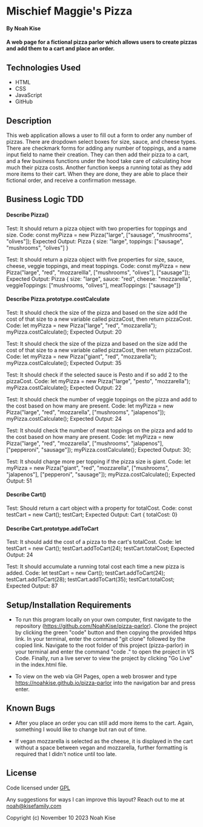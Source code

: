 

# Mischief Maggie's Pizza

#### By Noah Kise

#### A web page for a fictional pizza parlor which allows users to create pizzas and add them to a cart and place an order.

## Technologies Used

* HTML
* CSS
* JavaScript
* GitHub

## Description

This web application allows a user to fill out a form to order any number of pizzas.  There are dropdown select boxes for size, sauce, and cheese types.  There are checkmark forms for adding any number of toppings, and a name input field to name their creation.  They can then add their pizza to a cart, and a few business functions under the hood take care of calculating how much their pizza costs.  Another function keeps a running total as they add more items to their cart.  When they are done, they are able to place their fictional order, and receive a confirmation message.

## Business Logic TDD

#### Describe Pizza()

Test: It should return a pizza object with two properties for toppings and size.
Code: const myPizza = new Pizza("large", ["sausage", "mushrooms", "olives"]);
Expected Output: Pizza { size: "large", toppings: ["sausage", "mushrooms", "olives"] }

Test: It should return a pizza object with five properties for size, sauce, cheese, veggie toppings, and meat toppings.
Code: const myPizza = new Pizza("large", "red", "mozzarellla", ["mushrooms", "olives"], ["sausage"]);
Expected Output: Pizza { size: "large", sauce: "red", cheese: "mozzarella", veggieToppings: ["mushrooms, "olives"], meatToppings: ["sausage"]}

#### Describe Pizza.prototype.costCalculate

Test: It should check the size of the pizza and based on the size add the cost of that size to a new variable called pizzaCost, then return pizzaCost.
Code: let myPizza = new Pizza("large", "red", "mozzarella");
      myPizza.costCalculate();
Expected Output: 20

Test:  It should check the size of the pizza and based on the size add the cost of that size to a new variable called pizzaCost, then return pizzaCost.
Code: let myPizza = new Pizza("giant", "red", "mozzarella");
      myPizza.costCalculate();
Expected Output: 35

Test: It should check if the selected sauce is Pesto and if so add 2 to the pizzaCost.
Code: let myPizza = new Pizza("large", "pesto", "mozzarella");
      myPizza.costCalculate();
Expected Output: 22

Test: It should check the number of veggie toppings on the pizza and add to the cost based on how many are present.
Code: let myPizza = new Pizza("large", "red", "mozzarella", ["mushrooms", "jalapenos"]); 
      myPizza.costCalculate();
Expected Output: 24

Test: It should check the number of meat toppings on the pizza and add to the cost based on how many are present.
Code: let myPizza = new Pizza("large", "red", "mozzarella", ["mushrooms", "jalapenos"], ["pepperoni", "sausage"]);
      myPizza.costCalculate();
Expected Output: 30;

Test: It should charge more per topping if the pizza size is giant.
Code: let myPizza = new Pizza("giant", "red", "mozzarella", ["mushrooms", "jalapenos"], ["pepperoni", "sausage"]);
      myPizza.costCalculate();
Expected Output: 51

#### Describe Cart()

Test: Should return a cart object with a property for totalCost.
Code: const testCart = new Cart();
      testCart;
Expected Output: Cart { totalCost: 0}


#### Describe Cart.prototype.addToCart

Test: It should add the cost of a pizza to the cart's totalCost.
Code: let testCart = new Cart();
      testCart.addToCart(24);
      testCart.totalCost;
Expected Output: 24

Test: It should accumulate a running total cost each time a new pizza is added.
Code: let testCart = new Cart();
      testCart.addToCart(24);
      testCart.addToCart(28);
      testCart.addToCart(35);
      testCart.totalCost;
Expected Output: 87

## Setup/Installation Requirements

* To run this program locally on your own computer, first navigate to the repository (https://github.com/NoahKise/pizza-parlor).  Clone the project by clicking the green "code" button and then copying the provided https link. In your terminal, enter the command "git clone" followed by the copied link. Navigate to the root folder of this project (pizza-parlor) in your terminal and enter the command "code ." to open the project in VS Code. Finally, run a live server to view the project by clicking "Go Live" in the index.html file.

* To view on the web via GH Pages, open a web broswer and type https://noahkise.github.io/pizza-parlor into the navigation bar and press enter.

## Known Bugs

* After you place an order you can still add more items to the cart. Again, something I would like to change but ran out of time.

* If vegan mozzarella is selected as the cheese, it is displayed in the cart without a space between vegan and mozzarella, further formatting is required that I didn't notice until too late.

## License

Code licensed under [GPL](LICENSE.txt)

Any suggestions for ways I can improve this layout? Reach out to me at noah@kisefamily.com

Copyright (c) November 10 2023 Noah Kise